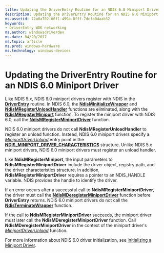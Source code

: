 ```yaml
---
title: Updating the DriverEntry Routine for an NDIS 6.0 Miniport Driver
description: Updating the DriverEntry Routine for an NDIS 6.0 Miniport Driver
ms.assetid: 72a0a702-06f1-499a-8fff-7dcfa04aab32
keywords:
- DriverEntry WDK networking
ms.author: windowsdriverdev
ms.date: 04/20/2017
ms.topic: article
ms.prod: windows-hardware
ms.technology: windows-devices
---
```


# Updating the DriverEntry Routine for an NDIS 6.0 Miniport Driver





Like NDIS 5.*x*, NDIS 6.0 miniport drivers register with NDIS in the [**DriverEntry**](https://msdn.microsoft.com/library/windows/hardware/ff544113) routine. In NDIS 6.0, the [**NdisMInitializeWrapper**](https://msdn.microsoft.com/library/windows/hardware/ff553547) and [**NdisMRegisterUnloadHandler**](https://msdn.microsoft.com/library/windows/hardware/ff553606) functions are eliminated, along with the [**NdisMRegisterMiniport**](https://msdn.microsoft.com/library/windows/hardware/ff553602) function. To register the miniport driver with NDIS 6.0, call the [**NdisMRegisterMiniportDriver**](https://msdn.microsoft.com/library/windows/hardware/ff563654) function.

NDIS 6.0 miniport drivers do not call **NdisMRegisterUnloadHandler** to register an unload function. Instead, NDIS 6.0 miniport drivers specify a [*MiniportDriverUnload*](https://msdn.microsoft.com/library/windows/hardware/ff559378) entry point in the [**NDIS\_MINIPORT\_DRIVER\_CHARACTERISTICS**](https://msdn.microsoft.com/library/windows/hardware/ff565958) structure. Unlike NDIS 5.*x* miniport drivers, NDIS 6.0 miniport drivers must register an unload handler.

Like **NdisMRegisterMiniport**, the input parameters to **NdisMRegisterMiniportDriver** include the driver object, registry path, and the driver characteristics structure. In addition, **NdisMRegisterMiniportDriver** requires a pointer to an NDIS\_HANDLE variable. NDIS provides the handle to identify the driver.

If an error occurs after a successful call to **NdisMRegisterMiniportDriver**, the driver must call the [**NdisMDeregisterMiniportDriver**](https://msdn.microsoft.com/library/windows/hardware/ff563578) function before **DriverEntry** returns. NDIS 6.0 miniport drivers do not call the [**NdisTerminateWrapper**](https://msdn.microsoft.com/library/windows/hardware/ff554814) function.

If the call to **NdisMRegisterMiniportDriver** succeeds, the miniport driver must later call the **NdisMDeregisterMiniportDriver** function. Call **NdisMDeregisterMiniportDriver** in the context of the miniport driver's [*MiniportDriverUnload*](https://msdn.microsoft.com/library/windows/hardware/ff559378) function.

For more information about NDIS 6.0 driver initialization, see [Initializing a Miniport Driver](initializing-a-miniport-driver.md).

 

 





